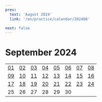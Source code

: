 ```yaml
---
prev:
  text: 'August 2024'
  link: '/en/practice/calendar/202408'

next: false
---
```

# September 2024

<table class="calendar">
	<tr>
		<td><a href=/en/practice/prob/20240901>01</a><br><Badge type="danger" text="Bid"/></td>
		<td><a href=/en/practice/prob/20240902>02</a><br><Badge type="warning" text="Play"/></td>
		<td><a href=/en/practice/prob/20240903>03</a><br><Badge type="tip" text="Def"/></td>
		<td><a href=/en/practice/prob/20240904>04</a><br><Badge type="danger" text="Bid"/></td>
		<td><a href=/en/practice/prob/20240905>05</a><br><Badge type="warning" text="Play"/></td>
		<td><a href=/en/practice/prob/20240906>06</a><br><Badge type="warning" text="Play"/></td>
		<td><a href=/en/practice/prob/20240907>07</a><br><Badge type="warning" text="Play"/></td>
		<td><a href=/en/practice/prob/20240908>08</a><br><Badge type="danger" text="Bid"/></td>
	</tr>
	<tr>
		<td><a href=/en/practice/prob/20240909>09</a><br><Badge type="warning" text="Play"/></td>
		<td><a href=/en/practice/prob/20240910>10</a><br><Badge type="tip" text="Def"/></td>
		<td><a href=/en/practice/prob/20240911>11</a><br><Badge type="danger" text="Bid"/></td>
		<td><a href=/en/practice/prob/20240912>12</a><br><Badge type="warning" text="Play"/></td>
		<td><a href=/en/practice/prob/20240913>13</a><br><Badge type="tip" text="Def"/></td>
		<td><a href=/en/practice/prob/20240914>14</a><br><Badge type="warning" text="Play"/></td>
		<td><a href=/en/practice/prob/20240915>15</a><br><Badge type="danger" text="Bid"/></td>
		<td><a href=/en/practice/prob/20240916>16</a><br><Badge type="warning" text="Play"/></td>
	</tr>
	<tr>
		<td><a href=/en/practice/prob/20240917>17</a><br><Badge type="tip" text="Def"/></td>
		<td><a href=/en/practice/prob/20240918>18</a><br><Badge type="danger" text="Bid"/></td>
		<td><a href=/en/practice/prob/20240919>19</a><br><Badge type="warning" text="Play"/></td>
		<td><a href=/en/practice/prob/20240920>20</a><br><Badge type="warning" text="Play"/></td>
		<td><a href=/en/practice/prob/20240921>21</a><br><Badge type="warning" text="Play"/></td>
		<td><a href=/en/practice/prob/20240922>22</a><br><Badge type="danger" text="Bid"/></td>
		<td><a href=/en/practice/prob/20240923>23</a><br><Badge type="warning" text="Play"/></td>
		<td><a href=/en/practice/prob/20240924>24</a><br><Badge type="tip" text="Def"/></td>
	</tr>
    <tr>
        <td>25</td>
		<td>26</td>
		<td>27</td>
		<td>28</td>
		<td>29</td>
		<td>30</td>
		<td></td>
		<td></td>
	</tr>
</table>

<Badge type="info" text="&uarr; Practice"/> [<Badge type="tip" text="Learning ->"/>](/en/learning/calendar/202409)